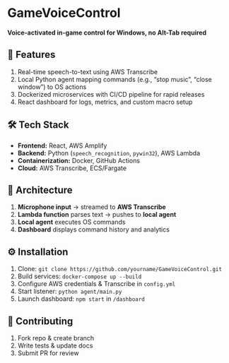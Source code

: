 # GameVoiceControl

**Voice-activated in-game control for Windows, no Alt-Tab required**

## 🚀 Features
1. Real-time speech-to-text using AWS Transcribe  
2. Local Python agent mapping commands (e.g., “stop music”, “close window”) to OS actions  
3. Dockerized microservices with CI/CD pipeline for rapid releases  
4. React dashboard for logs, metrics, and custom macro setup

## 🛠️ Tech Stack
- **Frontend:** React, AWS Amplify  
- **Backend:** Python (`speech_recognition`, `pywin32`), AWS Lambda  
- **Containerization:** Docker, GitHub Actions  
- **Cloud:** AWS Transcribe, ECS/Fargate

## 📐 Architecture
1. **Microphone input** → streamed to **AWS Transcribe**  
2. **Lambda function** parses text → pushes to **local agent**  
3. **Local agent** executes OS commands  
4. **Dashboard** displays command history and analytics

## ⚙️ Installation
1. Clone: `git clone https://github.com/yourname/GameVoiceControl.git`  
2. Build services: `docker-compose up --build`  
3. Configure AWS credentials & Transcribe in `config.yml`  
4. Start listener: `python agent/main.py`  
5. Launch dashboard: `npm start` in `/dashboard`

## 🙌 Contributing
1. Fork repo & create branch  
2. Write tests & update docs  
3. Submit PR for review
